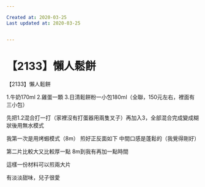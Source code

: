 ```yaml
---

Created at: 2020-03-25
Last updated at: 2020-03-25


---
```


# 【2133】懶人鬆餅


【2133】懶人鬆餅

1.牛奶170ml
2.雞蛋一顆
3.日清鬆餅粉一小包180ml（全聯，150元左右，裡面有三小包）

先把1.2混合打一打（家裡沒有打蛋器用兩隻叉子）再加入3，全部混合完成變成糊狀後用無水模式

我第一次是用烤蝦模式（8m）
煎好正反面如下
中間口感是蓬鬆的（我覺得剛好）

第二片比較大又比較厚一點
8m到我有再加一點時間

這樣一份材料可以煎兩大片

有淡淡甜味，兒子很愛

